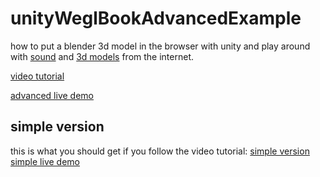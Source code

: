 # unityWeglBookAdvancedExample
how to put a blender 3d model in the browser with unity
and play around with [sound](https://freesound.org "it's free!") and [3d models](https://www.turbosquid.com/Search/3D-Models/free/blend "it's free!") from the internet.

[video tutorial](https://www.uploadedyet.com "Click")

[advanced live demo](https://webgl-unity-book-advanced.surge.sh/ "Click")

## simple version
this is what you should get if you follow the video tutorial:
[simple version](https://github.com/themancalledjakob/unityWebGlBookExample "Click")
[simple live demo](https://webgl-unity-book.surge.sh/ "Click")
